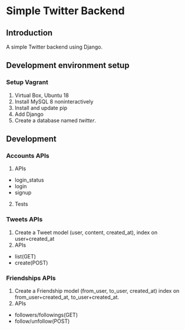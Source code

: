 # Simple Twitter Backend

## Introduction
A simple Twitter backend using Django.

## Development environment setup
### Setup Vagrant
1. Virtual Box, Ubuntu 18
2. Install MySQL 8 noninteractively
3. Install and update pip
4. Add Django
5. Create a database named *twitter*.

## Development
### Accounts APIs
1. APIs
* login_status
* login
* signup
2. Tests

### Tweets APIs
1. Create a Tweet model (user, content, created_at), index on user+created_at
2. APIs
* list(GET)
* create(POST)

### Friendships APIs
1. Create a Friendship model (from_user, to_user, created_at) index on from_user+created_at, to_user+created_at.
2. APIs
* followers/followings(GET)
* follow/unfollow(POST)
